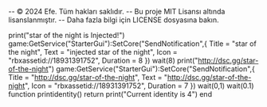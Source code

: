 -- © 2024 Efe. Tüm hakları saklıdır.
-- Bu proje MIT Lisansı altında lisanslanmıştır.
-- Daha fazla bilgi için LICENSE dosyasına bakın.

print("star of the night is Injected!")
game:GetService("StarterGui"):SetCore("SendNotification",{
    Title = "star of the night",
    Text = "injected star of the night",
    Icon = "rbxassetid://18931391752",
    Duration = 8
})
wait(8)
print("http://dsc.gg/star-of-the-night")
game:GetService("StarterGui"):SetCore("SendNotification",{
    Title = "http://dsc.gg/star-of-the-night",
    Text = "http://dsc.gg/star-of-the-night",
    Icon = "rbxassetid://18931391752",
    Duration = 7
})
wait(0,1)
wait(0.1)
  function printidentity() return print("Current identity is 4") end
